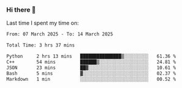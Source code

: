 ### Hi there 👋

<!--
**Grav1tum/Grav1tum** is a ✨ _special_ ✨ repository because its `README.md` (this file) appears on your GitHub profile.

Here are some ideas to get you started:

- 🔭 I’m currently working on ...
- 🌱 I’m currently learning ...
- 👯 I’m looking to collaborate on ...
- 🤔 I’m looking for help with ...
- 💬 Ask me about ...
- 📫 How to reach me: ...
- 😄 Pronouns: ...
- ⚡ Fun fact: ...
-->
Last time I spent my time on:
<!--START_SECTION:waka-->

```txt
From: 07 March 2025 - To: 14 March 2025

Total Time: 3 hrs 37 mins

Python     2 hrs 13 mins   ███████████████▒░░░░░░░░░   61.36 %
C++        54 mins         ██████▒░░░░░░░░░░░░░░░░░░   24.81 %
JSON       23 mins         ██▓░░░░░░░░░░░░░░░░░░░░░░   10.61 %
Bash       5 mins          ▓░░░░░░░░░░░░░░░░░░░░░░░░   02.37 %
Markdown   1 min           ░░░░░░░░░░░░░░░░░░░░░░░░░   00.52 %
```

<!--END_SECTION:waka-->
